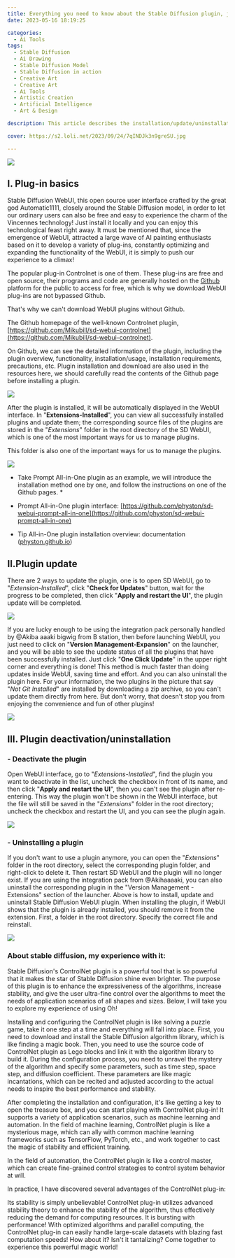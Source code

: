 ```yaml
---
title: Everything you need to know about the Stable Diffusion plugin, just read this one!
date: 2023-05-16 18:19:25

categories:
  - Ai Tools
tags: 
  - Stable Diffusion
  - Ai Drawing
  - Stable Diffusion Model
  - Stable Diffusion in action
  - Creative Art
  - Creative Art
  - Ai Tools
  - Artistic Creation
  - Artificial Intelligence
  - Art & Design

description: This article describes the installation/update/uninstallation of the Stable Diffusion plugin in detail, so that practitioners with no basic knowledge of the tool can also be updated and used with ease.

cover: https://s2.loli.net/2023/09/24/7qINDJk3n9greSU.jpg

---
```


![](https://s2.loli.net/2023/07/27/IRDMANqGWBtxHiv.png)

## I. Plug-in basics

Stable Diffusion WebUI, this open source user interface crafted by the great god Automatic1111, closely around the Stable Diffusion model, in order to let our ordinary users can also be free and easy to experience the charm of the Vincennes technology! Just install it locally and you can enjoy this technological feast right away. It must be mentioned that, since the emergence of WebUI, attracted a large wave of AI painting enthusiasts based on it to develop a variety of plug-ins, constantly optimizing and expanding the functionality of the WebUI, it is simply to push our experience to a climax!

The popular plug-in Controlnet is one of them. These plug-ins are free and open source, their programs and code are generally hosted on the [Github](https://github.com/) platform for the public to access for free, which is why we download WebUI plug-ins are not bypassed Github.

That's why we can't download WebUI plugins without Github. [](https://s2.loli.net/2023/07/27/d6gXeJBoSq4D8vy.jpg)

The Github homepage of the well-known Controlnet plugin, [https://github.com/Mikubill/sd-webui-controlnet](https://github.com/Mikubill/sd-webui-controlnet).

On Github, we can see the detailed information of the plugin, including the plugin overview, functionality, installation/usage, installation requirements, precautions, etc. Plugin installation and download are also used in the resources here, we should carefully read the contents of the Github page before installing a plugin. 

![](https://s2.loli.net/2023/07/27/oP3IlvZkY4c8NB2.jpg)

After the plugin is installed, it will be automatically displayed in the WebUI interface. In "**Extensions-Installed**", you can view all successfully installed plugins and update them; the corresponding source files of the plugins are stored in the "*Extensions*" folder in the root directory of the SD WebUI, which is one of the most important ways for us to manage plugins.

This folder is also one of the important ways for us to manage the plugins. [](https://s2.loli.net/2023/07/27/qPWRTOmY1diN7AS.jpg)

![](https://s2.loli.net/2023/07/27/tgKHF6kDclwdPmL.jpg)

* Take Prompt All-in-One plugin as an example, we will introduce the installation method one by one, and follow the instructions on one of the Github pages. *

- Prompt All-in-One plugin interface: [https://github.com/physton/sd-webui-prompt-all-in-one](https://github.com/physton/sd-webui-prompt-all-in-one)

- Tip All-in-One plugin installation overview: documentation ([physton.github.io](https://physton.github.io/sd-webui-prompt-all-in-one-assets/#/zh-cn/Installation))

## II.Plugin update

There are 2 ways to update the plugin, one is to open SD WebUI, go to "*Extension-Installed*", click "**Check for Updates**" button, wait for the progress to be completed, then click "**Apply and restart the UI**", the plugin update will be completed.

![](https://s2.loli.net/2023/07/27/XJPv5SZtNnL1z8q.jpg)

If you are lucky enough to be using the integration pack personally handled by @Akiba aaaki bigwig from B station, then before launching WebUI, you just need to click on "**Version Management-Expansion**" on the launcher, and you will be able to see the update status of all the plugins that have been successfully installed. Just click "**One Click Update**" in the upper right corner and everything is done! This method is much faster than doing updates inside WebUI, saving time and effort. And you can also uninstall the plugin here. For your information, the two plugins in the picture that say "*Not Git Installed*" are installed by downloading a zip archive, so you can't update them directly from here. But don't worry, that doesn't stop you from enjoying the convenience and fun of other plugins!

![](https://s2.loli.net/2023/07/27/srEJNjObVR2opt4.jpg)

## III. Plugin deactivation/uninstallation

### - Deactivate the plugin

Open WebUI interface, go to "*Extensions-Installed*", find the plugin you want to deactivate in the list, uncheck the checkbox in front of its name, and then click "**Apply and restart the UI**", then you can't see the plugin after re-entering. This way the plugin won't be shown in the WebUI interface, but the file will still be saved in the "*Extensions*" folder in the root directory; uncheck the checkbox and restart the UI, and you can see the plugin again.

![](https://s2.loli.net/2023/07/27/SCjx8uv2QNUlfDV.jpg)

### - Uninstalling a plugin

If you don't want to use a plugin anymore, you can open the "*Extensions*" folder in the root directory, select the corresponding plugin folder, and right-click to delete it. Then restart SD WebUI and the plugin will no longer exist. If you are using the integration pack from @Akihaaaaki, you can also uninstall the corresponding plugin in the "Version Management - Extensions" section of the launcher. Above is how to install, update and uninstall Stable Diffusion WebUI plugin. When installing the plugin, if WebUI shows that the plugin is already installed, you should remove it from the extension. First, a folder in the root directory. Specify the correct file and reinstall.

![](https://s2.loli.net/2023/07/27/QfpCkLsb2qOGH79.jpg)

### About stable diffusion, my experience with it:

Stable Diffusion's ControlNet plugin is a powerful tool that is so powerful that it makes the star of Stable Diffusion shine even brighter. The purpose of this plugin is to enhance the expressiveness of the algorithms, increase stability, and give the user ultra-fine control over the algorithms to meet the needs of application scenarios of all shapes and sizes. Below, I will take you to explore my experience of using Oh!

Installing and configuring the ControlNet plugin is like solving a puzzle game, take it one step at a time and everything will fall into place. First, you need to download and install the Stable Diffusion algorithm library, which is like finding a magic book. Then, you need to use the source code of ControlNet plugin as Lego blocks and link it with the algorithm library to build it. During the configuration process, you need to unravel the mystery of the algorithm and specify some parameters, such as time step, space step, and diffusion coefficient. These parameters are like magic incantations, which can be recited and adjusted according to the actual needs to inspire the best performance and stability.

After completing the installation and configuration, it's like getting a key to open the treasure box, and you can start playing with ControlNet plug-in! It supports a variety of application scenarios, such as machine learning and automation. In the field of machine learning, ControlNet plugin is like a mysterious mage, which can ally with common machine learning frameworks such as TensorFlow, PyTorch, etc., and work together to cast the magic of stability and efficient training.

In the field of automation, the ControlNet plugin is like a control master, which can create fine-grained control strategies to control system behavior at will.

In practice, I have discovered several advantages of the ControlNet plug-in:

Its stability is simply unbelievable! ControlNet plug-in utilizes advanced stability theory to enhance the stability of the algorithm, thus effectively reducing the demand for computing resources.
It is bursting with performance! With optimized algorithms and parallel computing, the ControlNet plug-in can easily handle large-scale datasets with blazing fast computation speeds!
How about it? Isn't it tantalizing? Come together to experience this powerful magic world!



